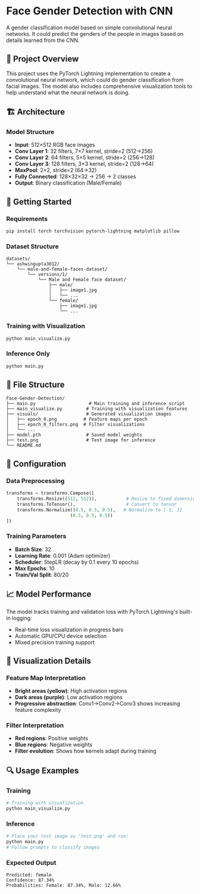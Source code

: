 # Face Gender Detection with CNN

A gender classification model based on simple convolutional neural networks. It could predict the genders of the people in images based on details learned from the CNN.

## 🎯 Project Overview

This project uses the PyTorch Lightning implementation to create a convolutional neural network, which could do gender classification from facial images. The model also includes comprehensive visualization tools to help understand what the neural network is doing.

## 🏗️ Architecture

### Model Structure
- **Input**: 512×512 RGB face images
- **Conv Layer 1**: 32 filters, 7×7 kernel, stride=2 (512→256)
- **Conv Layer 2**: 64 filters, 5×5 kernel, stride=2 (256→128) 
- **Conv Layer 3**: 128 filters, 3×3 kernel, stride=2 (128→64)
- **MaxPool**: 2×2, stride=2 (64→32)
- **Fully Connected**: 128×32×32 → 256 → 2 classes
- **Output**: Binary classification (Male/Female)

## 🚀 Getting Started

### Requirements
```bash
pip install torch torchvision pytorch-lightning matplotlib pillow
```

### Dataset Structure
```
datasets/
└── ashwingupta3012/
    └── male-and-female-faces-dataset/
        └── versions/1/
            └── Male and Female face dataset/
                ├── male/
                │   ├── image1.jpg
                │   └── ...
                └── female/
                    ├── image1.jpg
                    └── ...
```

### Training with Visualization
```bash
python main_visualize.py
```

### Inference Only
```bash
python main.py
```

## 📁 File Structure

```
Face-Gender-Detection/
├── main.py                    # Main training and inference script
├── main_visualize.py         # Training with visualization features
├── visuals/                  # Generated visualization images
│   ├── epoch_0.png          # Feature maps per epoch
│   ├── epoch_0_filters.png  # Filter visualizations
│   └── ...
├── model.pth                 # Saved model weights
├── test.png                  # Test image for inference
└── README.md
```

## 🔧 Configuration

### Data Preprocessing
```python
transforms = transforms.Compose([
    transforms.Resize((512, 512)),           # Resize to fixed dimensions
    transforms.ToTensor(),                   # Convert to tensor
    transforms.Normalize((0.5, 0.5, 0.5),   # Normalize to [-1, 1]
                        (0.5, 0.5, 0.5))
])
```

### Training Parameters
- **Batch Size**: 32
- **Learning Rate**: 0.001 (Adam optimizer)
- **Scheduler**: StepLR (decay by 0.1 every 10 epochs)
- **Max Epochs**: 10
- **Train/Val Split**: 80/20

## 📈 Model Performance

The model tracks training and validation loss with PyTorch Lightning's built-in logging:
- Real-time loss visualization in progress bars
- Automatic GPU/CPU device selection
- Mixed precision training support

## 🎨 Visualization Details

### Feature Map Interpretation
- **Bright areas (yellow)**: High activation regions
- **Dark areas (purple)**: Low activation regions
- **Progressive abstraction**: Conv1→Conv2→Conv3 shows increasing feature complexity

### Filter Interpretation
- **Red regions**: Positive weights
- **Blue regions**: Negative weights
- **Filter evolution**: Shows how kernels adapt during training

## 🔍 Usage Examples

### Training
```python
# Training with visualization
python main_visualize.py
```

### Inference
```python
# Place your test image as 'test.png' and run:
python main.py
# Follow prompts to classify images
```

### Expected Output
```
Predicted: female
Confidence: 87.34%
Probabilities: Female: 87.34%, Male: 12.66%
```
